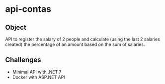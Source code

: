 # api-contas

## Object

API to register the salary of 2 people and calculate (using the last 2 salaries created) the percentage of an amount based on the sum of salaries.

## Challenges

- Minimal API with .NET 7
- Docker with ASP.NET API
